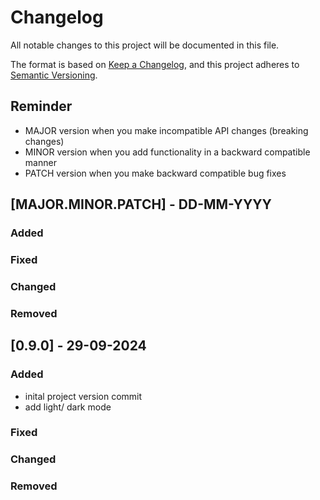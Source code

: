 # Changelog

All notable changes to this project will be documented in this file.

The format is based on [Keep a Changelog](https://keepachangelog.com/en/1.1.0/),
and this project adheres to [Semantic Versioning](https://semver.org/spec/v2.0.0.html).

## Reminder
- MAJOR version when you make incompatible API changes (breaking changes)
- MINOR version when you add functionality in a backward compatible manner
- PATCH version when you make backward compatible bug fixes


## [MAJOR.MINOR.PATCH] - DD-MM-YYYY

### Added
### Fixed
### Changed
### Removed

## [0.9.0] - 29-09-2024

### Added
- inital project version commit
- add light/ dark mode

### Fixed
### Changed
### Removed

